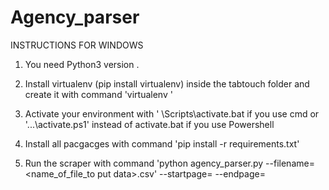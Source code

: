 # Agency_parser
INSTRUCTIONS FOR WINDOWS
1. You need Python3 version .
2. Install virtualenv (pip install virtualenv) inside the tabtouch folder and create it with command 'virtualenv <name of environment you want>'

3. Activate your environment with ' <name of environment you want>\Scripts\activate.bat if you use cmd or '...\activate.ps1' instead of  activate.bat if you use Powershell

4. Install all pacgacges with command 'pip install -r requirements.txt'
5. Run the scraper with command 'python agency_parser.py --filename=<name_of_file_to put data>.csv' --startpage=<startpage> --endpage=<endpage>
